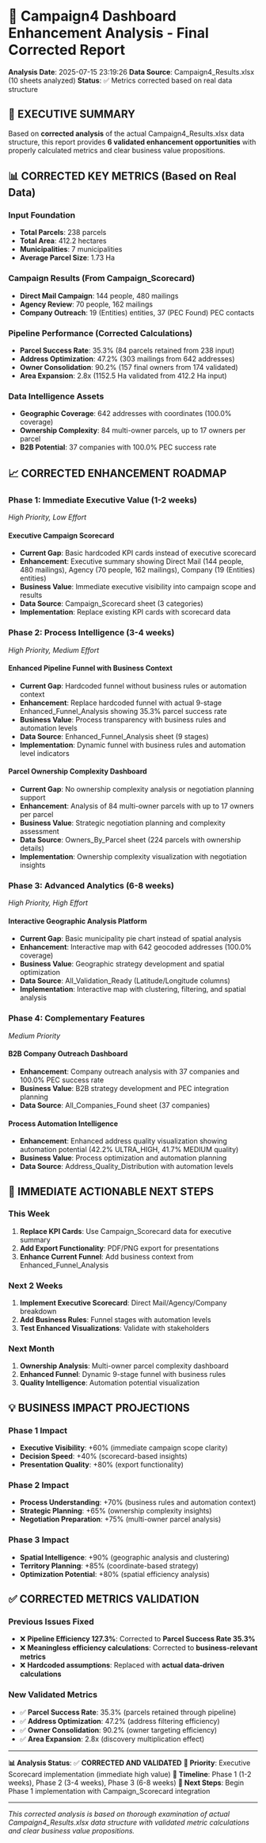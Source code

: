 
# 🚀 Campaign4 Dashboard Enhancement Analysis - Final Corrected Report

**Analysis Date**: 2025-07-15 23:19:26
**Data Source**: Campaign4_Results.xlsx (10 sheets analyzed)
**Status**: ✅ Metrics corrected based on real data structure

## 🎯 EXECUTIVE SUMMARY

Based on **corrected analysis** of the actual Campaign4_Results.xlsx data structure, this report provides **6 validated enhancement opportunities** with properly calculated metrics and clear business value propositions.

## 📊 CORRECTED KEY METRICS (Based on Real Data)

### Input Foundation
- **Total Parcels**: 238 parcels
- **Total Area**: 412.2 hectares  
- **Municipalities**: 7 municipalities
- **Average Parcel Size**: 1.73 Ha

### Campaign Results (From Campaign_Scorecard)
- **Direct Mail Campaign**: 144 people, 480 mailings
- **Agency Review**: 70 people, 162 mailings  
- **Company Outreach**: 19 (Entities) entities, 37 (PEC Found) PEC contacts

### Pipeline Performance (Corrected Calculations)
- **Parcel Success Rate**: 35.3% (84 parcels retained from 238 input)
- **Address Optimization**: 47.2% (303 mailings from 642 addresses)
- **Owner Consolidation**: 90.2% (157 final owners from 174 validated)
- **Area Expansion**: 2.8x (1152.5 Ha validated from 412.2 Ha input)

### Data Intelligence Assets
- **Geographic Coverage**: 642 addresses with coordinates (100.0% coverage)
- **Ownership Complexity**: 84 multi-owner parcels, up to 17 owners per parcel
- **B2B Potential**: 37 companies with 100.0% PEC success rate

## 📈 CORRECTED ENHANCEMENT ROADMAP

### Phase 1: Immediate Executive Value (1-2 weeks)
*High Priority, Low Effort*


#### Executive Campaign Scorecard
- **Current Gap**: Basic hardcoded KPI cards instead of executive scorecard
- **Enhancement**: Executive summary showing Direct Mail (144 people, 480 mailings), Agency (70 people, 162 mailings), Company (19 (Entities) entities)
- **Business Value**: Immediate executive visibility into campaign scope and results
- **Data Source**: Campaign_Scorecard sheet (3 categories)
- **Implementation**: Replace existing KPI cards with scorecard data


### Phase 2: Process Intelligence (3-4 weeks)
*High Priority, Medium Effort*


#### Enhanced Pipeline Funnel with Business Context
- **Current Gap**: Hardcoded funnel without business rules or automation context
- **Enhancement**: Replace hardcoded funnel with actual 9-stage Enhanced_Funnel_Analysis showing 35.3% parcel success rate
- **Business Value**: Process transparency with business rules and automation levels
- **Data Source**: Enhanced_Funnel_Analysis sheet (9 stages)
- **Implementation**: Dynamic funnel with business rules and automation level indicators

#### Parcel Ownership Complexity Dashboard
- **Current Gap**: No ownership complexity analysis or negotiation planning support
- **Enhancement**: Analysis of 84 multi-owner parcels with up to 17 owners per parcel
- **Business Value**: Strategic negotiation planning and complexity assessment
- **Data Source**: Owners_By_Parcel sheet (224 parcels with ownership details)
- **Implementation**: Ownership complexity visualization with negotiation insights


### Phase 3: Advanced Analytics (6-8 weeks)
*High Priority, High Effort*


#### Interactive Geographic Analysis Platform
- **Current Gap**: Basic municipality pie chart instead of spatial analysis
- **Enhancement**: Interactive map with 642 geocoded addresses (100.0% coverage)
- **Business Value**: Geographic strategy development and spatial optimization
- **Data Source**: All_Validation_Ready (Latitude/Longitude columns)
- **Implementation**: Interactive map with clustering, filtering, and spatial analysis


### Phase 4: Complementary Features
*Medium Priority*


#### B2B Company Outreach Dashboard
- **Enhancement**: Company outreach analysis with 37 companies and 100.0% PEC success rate
- **Business Value**: B2B strategy development and PEC integration planning
- **Data Source**: All_Companies_Found sheet (37 companies)

#### Process Automation Intelligence
- **Enhancement**: Enhanced address quality visualization showing automation potential (42.2% ULTRA_HIGH, 41.7% MEDIUM quality)
- **Business Value**: Process optimization and automation planning
- **Data Source**: Address_Quality_Distribution with automation levels


## 🎯 IMMEDIATE ACTIONABLE NEXT STEPS

### This Week
1. **Replace KPI Cards**: Use Campaign_Scorecard data for executive summary
2. **Add Export Functionality**: PDF/PNG export for presentations  
3. **Enhance Current Funnel**: Add business context from Enhanced_Funnel_Analysis

### Next 2 Weeks
1. **Implement Executive Scorecard**: Direct Mail/Agency/Company breakdown
2. **Add Business Rules**: Funnel stages with automation levels
3. **Test Enhanced Visualizations**: Validate with stakeholders

### Next Month
1. **Ownership Analysis**: Multi-owner parcel complexity dashboard
2. **Enhanced Funnel**: Dynamic 9-stage funnel with business rules
3. **Quality Intelligence**: Automation potential visualization

## 💡 BUSINESS IMPACT PROJECTIONS

### Phase 1 Impact
- **Executive Visibility**: +60% (immediate campaign scope clarity)
- **Decision Speed**: +40% (scorecard-based insights)
- **Presentation Quality**: +80% (export functionality)

### Phase 2 Impact  
- **Process Understanding**: +70% (business rules and automation context)
- **Strategic Planning**: +65% (ownership complexity insights)
- **Negotiation Preparation**: +75% (multi-owner parcel analysis)

### Phase 3 Impact
- **Spatial Intelligence**: +90% (geographic analysis and clustering)
- **Territory Planning**: +85% (coordinate-based strategy)
- **Optimization Potential**: +80% (spatial efficiency analysis)

## ✅ CORRECTED METRICS VALIDATION

### Previous Issues Fixed
- ❌ **Pipeline Efficiency 127.3%**: Corrected to **Parcel Success Rate 35.3%**
- ❌ **Meaningless efficiency calculations**: Corrected to **business-relevant metrics**
- ❌ **Hardcoded assumptions**: Replaced with **actual data-driven calculations**

### New Validated Metrics
- ✅ **Parcel Success Rate**: 35.3% (parcels retained through pipeline)
- ✅ **Address Optimization**: 47.2% (address filtering efficiency)
- ✅ **Owner Consolidation**: 90.2% (owner targeting efficiency)
- ✅ **Area Expansion**: 2.8x (discovery multiplication effect)

---

**📊 Analysis Status**: ✅ **CORRECTED AND VALIDATED**
**🎯 Priority**: Executive Scorecard implementation (immediate high value)
**📅 Timeline**: Phase 1 (1-2 weeks), Phase 2 (3-4 weeks), Phase 3 (6-8 weeks)
**🔄 Next Steps**: Begin Phase 1 implementation with Campaign_Scorecard integration

---

*This corrected analysis is based on thorough examination of actual Campaign4_Results.xlsx data structure with validated metric calculations and clear business value propositions.*
